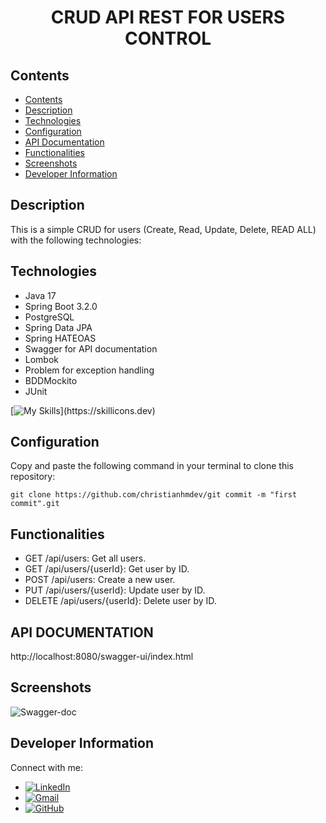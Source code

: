 <div style="text-align: center">
  <h1>CRUD API REST FOR USERS CONTROL
  </h1>
</div>

## Contents

- [Contents](#contents)
- [Description](#description)
- [Technologies](#technologies)
- [Configuration](#configuration)
- [API Documentation](#api-documentation)
- [Functionalities](#functionalities)
- [Screenshots](#screenshots)
- [Developer Information](#developer-information)

## Description

This is a simple CRUD for users (Create, Read, Update, Delete, READ ALL) with the following technologies:

## Technologies

- Java 17
- Spring Boot 3.2.0
- PostgreSQL
- Spring Data JPA
- Spring HATEOAS
- Swagger for API documentation
- Lombok
- Problem for exception handling
- BDDMockito
- JUnit

[![My Skills](https://skillicons.dev/icons?i=java,spring,postgresql,idea,)](https://skillicons.dev)

## Configuration

Copy and paste the following command in your terminal to clone this repository:

```
git clone https://github.com/christianhmdev/git commit -m "first commit".git
```

## Functionalities

- GET /api/users: Get all users.
- GET /api/users/{userId}: Get user by ID.
- POST /api/users: Create a new user.
- PUT /api/users/{userId}: Update user by ID.
- DELETE /api/users/{userId}: Delete user by ID.

## API DOCUMENTATION

http://localhost:8080/swagger-ui/index.html

## Screenshots

![Swagger-doc](https://res.cloudinary.com/ddmcwbdtl/image/upload/v1703268375/crud-api-rest.png)

## Developer Information

Connect with me:

- [![LinkedIn](https://img.shields.io/badge/LinkedIn-blue?logo=linkedin)](https://www.linkedin.com/in/christianhuamandev/)
- [![Gmail](https://img.shields.io/badge/Gmail-red?logo=gmail)](mailto:christianhuamandev@gmail.com)
- [![GitHub](https://img.shields.io/badge/GitHub-black?logo=github)](https://github.com/christianhmdev/)

